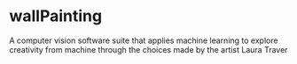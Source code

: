 # wallPainting

A computer vision software suite that applies machine learning to explore creativity from machine through the choices made by the artist Laura Traver
